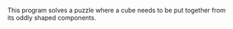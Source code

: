 This program solves a puzzle where a cube needs to be put together from its oddly shaped components. 
